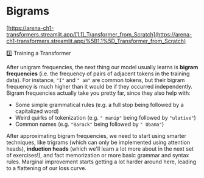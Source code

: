 # Bigrams

[https://arena-ch1-transformers.streamlit.app/[1.1]_Transformer_from_Scratch](https://arena-ch1-transformers.streamlit.app/%5B1.1%5D_Transformer_from_Scratch)

3️⃣ Training a Transformer

After unigram frequencies, the next thing our model usually learns is **bigram frequencies** (i.e. the frequency of pairs of adjacent tokens in the training data). For instance, `"I"` and `" am"` are common tokens, but their bigram frequency is much higher than it would be if they occurred independently. Bigram frequencies actually take you pretty far, since they also help with:

- Some simple grammatical rules (e.g. a full stop being followed by a capitalized word)
- Weird quirks of tokenization (e.g. `" manip"` being followed by `"ulative"`)
- Common names (e.g. `"Barack"` being followed by `" Obama"`)

After approximating bigram frequencies, we need to start using smarter techniques, like trigrams (which can only be implemented using attention heads), **induction heads** (which we'll learn a lot more about in the next set of exercises!), and fact memorization or more basic grammar and syntax rules. Marginal improvement starts getting a lot harder around here, leading to a flattening of our loss curve.